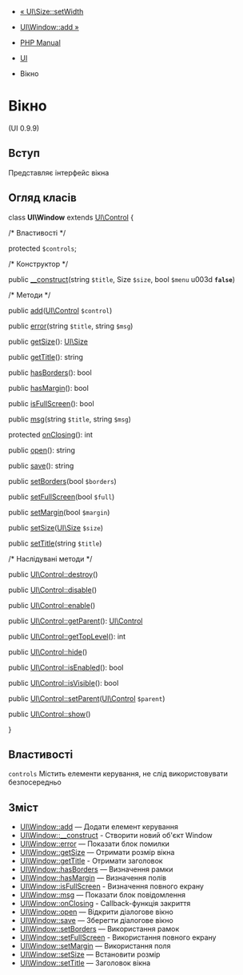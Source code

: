 - [« UI\Size::setWidth](ui-size.setwidth.md)
- [UI\Window::add »](ui-window.add.md)

- [PHP Manual](index.md)
- [UI](book.ui.md)
- Вікно

# Вікно

(UI 0.9.9)

## Вступ

Представляє інтерфейс вікна

## Огляд класів

class **UI\Window** extends [UI\Control](class.ui-control.md) {

/\* Властивості \*/

protected `$controls`;

/\* Конструктор \*/

public [\_\_construct](ui-window.construct.md)(string `$title`, Size
`$size`, bool `$menu` u003d **`false`**)

/\* Методи \*/

public [add](ui-window.add.md)([UI\Control](class.ui-control.md)
`$control`)

public [error](ui-window.error.md)(string `$title`, string `$msg`)

public [getSize](ui-window.getsize.md)():
[UI\Size](class.ui-size.md)

public [getTitle](ui-window.gettitle.md)(): string

public [hasBorders](ui-window.hasborders.md)(): bool

public [hasMargin](ui-window.hasmargin.md)(): bool

public [isFullScreen](ui-window.isfullscreen.md)(): bool

public [msg](ui-window.msg.md)(string `$title`, string `$msg`)

protected [onClosing](ui-window.onclosing.md)(): int

public [open](ui-window.open.md)(): string

public [save](ui-window.save.md)(): string

public [setBorders](ui-window.setborders.md)(bool `$borders`)

public [setFullScreen](ui-window.setfullscreen.md)(bool `$full`)

public [setMargin](ui-window.setmargin.md)(bool `$margin`)

public [setSize](ui-window.setsize.md)([UI\Size](class.ui-size.md)
`$size`)

public [setTitle](ui-window.settitle.md)(string `$title`)

/\* Наслідувані методи \*/

public [UI\Control::destroy](ui-control.destroy.md)()

public [UI\Control::disable](ui-control.disable.md)()

public [UI\Control::enable](ui-control.enable.md)()

public [UI\Control::getParent](ui-control.getparent.md)():
[UI\Control](class.ui-control.md)

public [UI\Control::getTopLevel](ui-control.gettoplevel.md)(): int

public [UI\Control::hide](ui-control.hide.md)()

public [UI\Control::isEnabled](ui-control.isenabled.md)(): bool

public [UI\Control::isVisible](ui-control.isvisible.md)(): bool

public
[UI\Control::setParent](ui-control.setparent.md)([UI\Control](class.ui-control.md)
`$parent`)

public [UI\Control::show](ui-control.show.md)()

}

## Властивості

`controls`
Містить елементи керування, не слід використовувати безпосередньо

## Зміст

- [UI\Window::add](ui-window.add.md) — Додати елемент керування
- [UI\Window::\_\_construct](ui-window.construct.md) - Створити новий
об'єкт Window
- [UI\Window::error](ui-window.error.md) — Показати блок помилки
- [UI\Window::getSize](ui-window.getsize.md) — Отримати розмір вікна
- [UI\Window::getTitle](ui-window.gettitle.md) - Отримати заголовок
- [UI\Window::hasBorders](ui-window.hasborders.md) — Визначення
рамки
- [UI\Window::hasMargin](ui-window.hasmargin.md) — Визначення полів
- [UI\Window::isFullScreen](ui-window.isfullscreen.md) - Визначення
повного екрану
- [UI\Window::msg](ui-window.msg.md) — Показати блок повідомлення
- [UI\Window::onClosing](ui-window.onclosing.md) - Callback-функція
закриття
- [UI\Window::open](ui-window.open.md) — Відкрити діалогове вікно
- [UI\Window::save](ui-window.save.md) — Зберегти діалогове вікно
- [UI\Window::setBorders](ui-window.setborders.md) — Використання
рамок
- [UI\Window::setFullScreen](ui-window.setfullscreen.md) -
Використання повного екрану
- [UI\Window::setMargin](ui-window.setmargin.md) — Використання
поля
- [UI\Window::setSize](ui-window.setsize.md) — Встановити розмір
- [UI\Window::setTitle](ui-window.settitle.md) — Заголовок вікна
